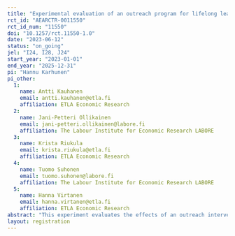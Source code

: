 ```yaml
---
title: "Experimental evaluation of an outreach program for lifelong learning"
rct_id: "AEARCTR-0011550"
rct_id_num: "11550"
doi: "10.1257/rct.11550-1.0"
date: "2023-06-12"
status: "on_going"
jel: "I24, I28, J24"
start_year: "2023-01-01"
end_year: "2025-12-31"
pi: "Hannu Karhunen"
pi_other:
  1:
    name: Antti Kauhanen
    email: antti.kauhanen@etla.fi
    affiliation: ETLA Economic Research
  2:
    name: Jani-Petteri Ollikainen
    email: jani-petteri.ollikainen@labore.fi
    affiliation: The Labour Institute for Economic Research LABORE
  3:
    name: Krista Riukula
    email: krista.riukula@etla.fi
    affiliation: ETLA Economic Research
  4:
    name: Tuomo Suhonen
    email: tuomo.suhonen@labore.fi
    affiliation: The Labour Institute for Economic Research LABORE
  5:
    name: Hanna Virtanen
    email: hanna.virtanen@etla.fi
    affiliation: ETLA Economic Research
abstract: "This experiment evaluates the effects of an outreach intervention on lifelong learning. The intervention is implemented by Finland's Service Centre for Continuous Learning and Employment (SECLE). It seeks to improve the co-operation between companies and education providers with the ultimate goal of encouraging underrepresented groups to increase their educational participation. In practice, SECLE hires service providers who approach companies employing 3 - 149 persons and provide their services for the companies that agree to take part. First, the service providers chart the skill needs of the companies and employees. Next, the service providers organize an event tailored specifically for each company in which they provide information and guidance on different educational options. Evaluation of causal effects is made possible by random assignment of areas to treatment and control groups. The service providers only approach companies located in the treatment areas. We aim to have at least 1,200 companies in the treatment group."
layout: registration
---
```


